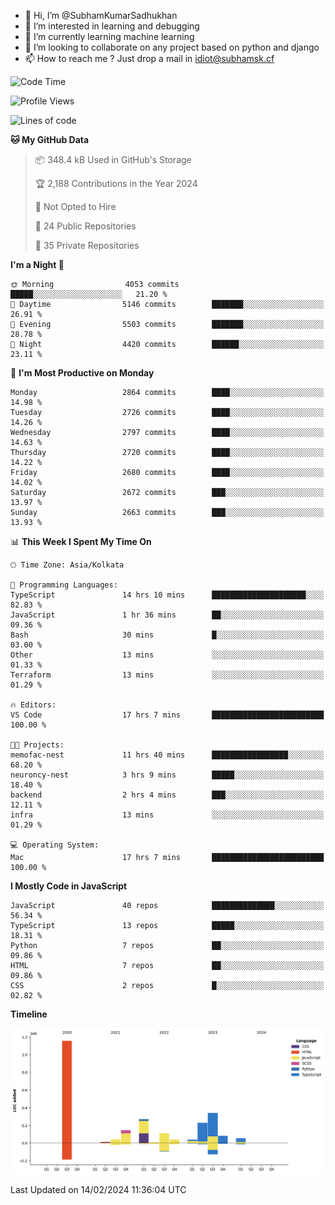 - 👋 Hi, I’m @SubhamKumarSadhukhan
- 👀 I’m interested in learning and debugging
- 🌱 I’m currently learning machine learning
- 💞️ I’m looking to collaborate on any project based on python and django
- 📫 How to reach me ?
      Just drop a mail in idiot@subhamsk.cf

<!---
SubhamKumarSadhukhan/SubhamKumarSadhukhan is a ✨ special ✨ repository because its `README.md` (this file) appears on your GitHub profile.
You can click the Preview link to take a look at your changes.
--->


<!--START_SECTION:waka-->
![Code Time](http://img.shields.io/badge/Code%20Time-1%2C943%20hrs%2051%20mins-blue)

![Profile Views](http://img.shields.io/badge/Profile%20Views-0-blue)

![Lines of code](https://img.shields.io/badge/From%20Hello%20World%20I%27ve%20Written-2.5%20million%20lines%20of%20code-blue)

**🐱 My GitHub Data** 

> 📦 348.4 kB Used in GitHub's Storage 
 > 
> 🏆 2,188 Contributions in the Year 2024
 > 
> 🚫 Not Opted to Hire
 > 
> 📜 24 Public Repositories 
 > 
> 🔑 35 Private Repositories 
 > 
**I'm a Night 🦉** 

```text
🌞 Morning                4053 commits        █████░░░░░░░░░░░░░░░░░░░░   21.20 % 
🌆 Daytime                5146 commits        ███████░░░░░░░░░░░░░░░░░░   26.91 % 
🌃 Evening                5503 commits        ███████░░░░░░░░░░░░░░░░░░   28.78 % 
🌙 Night                  4420 commits        ██████░░░░░░░░░░░░░░░░░░░   23.11 % 
```
📅 **I'm Most Productive on Monday** 

```text
Monday                   2864 commits        ████░░░░░░░░░░░░░░░░░░░░░   14.98 % 
Tuesday                  2726 commits        ████░░░░░░░░░░░░░░░░░░░░░   14.26 % 
Wednesday                2797 commits        ████░░░░░░░░░░░░░░░░░░░░░   14.63 % 
Thursday                 2720 commits        ████░░░░░░░░░░░░░░░░░░░░░   14.22 % 
Friday                   2680 commits        ████░░░░░░░░░░░░░░░░░░░░░   14.02 % 
Saturday                 2672 commits        ███░░░░░░░░░░░░░░░░░░░░░░   13.97 % 
Sunday                   2663 commits        ███░░░░░░░░░░░░░░░░░░░░░░   13.93 % 
```


📊 **This Week I Spent My Time On** 

```text
🕑︎ Time Zone: Asia/Kolkata

💬 Programming Languages: 
TypeScript               14 hrs 10 mins      █████████████████████░░░░   82.83 % 
JavaScript               1 hr 36 mins        ██░░░░░░░░░░░░░░░░░░░░░░░   09.36 % 
Bash                     30 mins             █░░░░░░░░░░░░░░░░░░░░░░░░   03.00 % 
Other                    13 mins             ░░░░░░░░░░░░░░░░░░░░░░░░░   01.33 % 
Terraform                13 mins             ░░░░░░░░░░░░░░░░░░░░░░░░░   01.29 % 

🔥 Editors: 
VS Code                  17 hrs 7 mins       █████████████████████████   100.00 % 

🐱‍💻 Projects: 
memofac-nest             11 hrs 40 mins      █████████████████░░░░░░░░   68.20 % 
neuroncy-nest            3 hrs 9 mins        █████░░░░░░░░░░░░░░░░░░░░   18.40 % 
backend                  2 hrs 4 mins        ███░░░░░░░░░░░░░░░░░░░░░░   12.11 % 
infra                    13 mins             ░░░░░░░░░░░░░░░░░░░░░░░░░   01.29 % 

💻 Operating System: 
Mac                      17 hrs 7 mins       █████████████████████████   100.00 % 
```

**I Mostly Code in JavaScript** 

```text
JavaScript               40 repos            ██████████████░░░░░░░░░░░   56.34 % 
TypeScript               13 repos            █████░░░░░░░░░░░░░░░░░░░░   18.31 % 
Python                   7 repos             ██░░░░░░░░░░░░░░░░░░░░░░░   09.86 % 
HTML                     7 repos             ██░░░░░░░░░░░░░░░░░░░░░░░   09.86 % 
CSS                      2 repos             █░░░░░░░░░░░░░░░░░░░░░░░░   02.82 % 
```



**Timeline**

![Lines of Code chart](https://raw.githubusercontent.com/SubhamKumarSadhukhan/SubhamKumarSadhukhan/main/assets/bar_graph.png)


 Last Updated on 14/02/2024 11:36:04 UTC
<!--END_SECTION:waka-->
